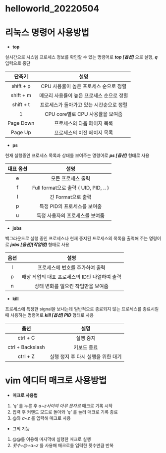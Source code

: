 # helloworld_20220504

# 리눅스 명령어 사용방법
* __top__

실시간으로 시스템 프로세스 정보를 확인할 수 있는 명령어로 ___top [옵션]___ 으로 실행, ___q___ 입력으로 중단

|단축키|설명|
|:---:|:---:|
|shift + p|CPU 사용률이 높은 프로세스 순으로 정렬|
|shift + m|메모리 사용률이 높은 프로세스 순으로 정렬|
|shift + t|프로세스가 돌아가고 있는 시간순으로 정렬|
|1|CPU core별로 CPU 사용률을 보여줌|
|Page Down|프로세스의 다음 페이지 목록|
|Page Up|프로세스의 이전 페이지 목록|

* __ps__

현재 실행중인 프로세스 목록과 상태를 보여주는 명령어로 ___ps [옵션]___ 형태로 사용

|대표 옵션|설명|
|:---:|:---:|
|e|모든 프로세스 출력|
|f|Full format으로 출력 ( UID, PID, .. )|
|l|긴 Format으로 출력|
|p|특정 PID의 프로세스를 보여줌|
|u|특정 사용자의 프로세스를 보여줌|

* __jobs__

백그라운드로 실행 중인 프로세스나 현재 중지된 프로세스의 목록을 출력해 주는 명령어로 ___jobs [옵션][작업명]___ 형태로 사용

|옵션|설명|
|:---:|:---:|
|l|프로세스에 번호를 추가하여 출력|
|p|해당 작업의 대표 프로세스의 ID만 나열하여 출력|
|n|상태 변화를 일으킨 작업만을 보여줌|

* __kill__

프로세스에 특정한 signal을 보내는데 일반적으로 종료되지 않는 프로세스를 종료시킬 때 사용하는 명령어로 ___kill [옵션] PID___ 형태로 사용

|옵션|설명|
|:---:|:---:|
|ctrl + C|실행 중지|
|ctrl + Backslash|키보드 종료|
|ctrl + Z|실행 정지 후 다시 실행을 위한 대기|

# vim 에디터 매크로 사용방법

* __매크로 사용법__

1) _'q'_ 를 누른 후 _a~z사이의 아무 문자로_ 매크로 기록 시작
2) 입력 후 커맨드 모드로 돌아와 _'q'_ 를 눌러 매크로 기록 종료
3) @와 _a~z_ 를 입력해 매크로 사용

* 그외 기능
1) @@를 이용해 마지막에 실행한 매크로 실행
2) _횟수+@+a~z_ 를 사용해 매크로를 입력한 횟수만큼 반복
